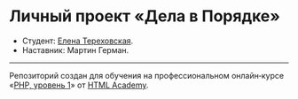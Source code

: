 # Личный проект «Дела в Порядке»

* Студент: [Елена Тереховская](https://up.htmlacademy.ru/php/11/user/524673).
* Наставник: Мартин Герман.

---


Репозиторий создан для обучения на профессиональном онлайн‑курсе «[PHP, уровень 1](https://htmlacademy.ru/intensive/php)» от [HTML Academy](https://htmlacademy.ru).
